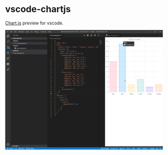 # vscode-chartjs

[Chart.js](https://github.com/chartjs/Chart.js) preview for vscode.

![Chart.js Preview](https://github.com/RandomFractals/vscode-chartjs/blob/master/images/vscode-chartjs-preview.png?raw=true 
 "Chart.js Preview")

